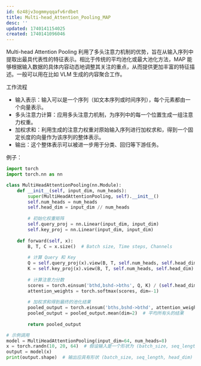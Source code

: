 ```yaml
---
id: 6z48jv3ogmmyqqafv6rdbet
title: Multi-head_Attention_Pooling_MAP
desc: ''
updated: 1740141154025
created: 1740141096046
---
```


Multi-head Attention Pooling 利用了多头注意力机制的优势，旨在从输入序列中提取出最具代表性的特征表示。相比于传统的平均池化或最大池化方法，MAP 能够根据输入数据的具体内容动态地调整其关注的重点，从而提供更加丰富的特征描述。一般可以用在比如 VLM 生成的内容聚合工作。

工作流程
- 输入表示：输入可以是一个序列（如文本序列或时间序列），每个元素都由一个向量表示。
- 多头注意力计算：应用多头注意力机制，为序列中的每一个位置生成一组注意力权重。
- 加权求和：利用生成的注意力权重对原始输入序列进行加权求和，得到一个固定长度的向量作为该序列的整体表示。
- 输出：这个整体表示可以被进一步用于分类、回归等下游任务。

例子：
```py
import torch
import torch.nn as nn

class MultiHeadAttentionPooling(nn.Module):
    def __init__(self, input_dim, num_heads):
        super(MultiHeadAttentionPooling, self).__init__()
        self.num_heads = num_heads
        self.head_dim = input_dim // num_heads
        
        # 初始化权重矩阵
        self.query_proj = nn.Linear(input_dim, input_dim)
        self.key_proj = nn.Linear(input_dim, input_dim)
        
    def forward(self, x):
        B, T, C = x.size()  # Batch size, Time steps, Channels
        
        # 计算 Query 和 Key
        Q = self.query_proj(x).view(B, T, self.num_heads, self.head_dim)
        K = self.key_proj(x).view(B, T, self.num_heads, self.head_dim)
        
        # 计算注意力分数
        scores = torch.einsum('bthd,bshd->bths', Q, K) / (self.head_dim ** 0.5)
        attention_weights = torch.softmax(scores, dim=-1)
        
        # 加权求和得到最终的池化结果
        pooled_output = torch.einsum('bths,bshd->bthd', attention_weights, x.view(B, T, self.num_heads, self.head_dim))
        pooled_output = pooled_output.mean(dim=2)  # 平均所有头的结果
        
        return pooled_output

# 示例调用
model = MultiHeadAttentionPooling(input_dim=64, num_heads=8)
x = torch.randn(10, 20, 64)  # 假设输入是一个形状为 (batch_size, seq_length, feature_dim) 的张量
output = model(x)
print(output.shape)  # 输出应具有形状 (batch_size, seq_length, head_dim)
```